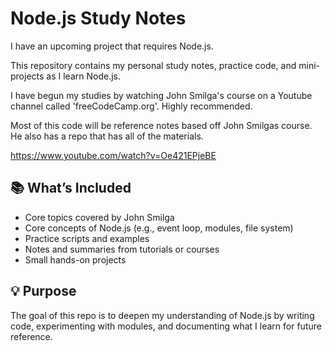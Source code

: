 # Node.js Study Notes

I have an upcoming project that requires Node.js.

This repository contains my personal study notes, practice code, and mini-projects as I learn Node.js.

I have begun my studies by watching John Smilga's course on a Youtube channel called 'freeCodeCamp.org'. Highly recommended.

Most of this code will be reference notes based off John Smilgas course. He also has a repo that has all of the materials.

https://www.youtube.com/watch?v=Oe421EPjeBE

## 📚 What’s Included

- Core topics covered by John Smilga
- Core concepts of Node.js (e.g., event loop, modules, file system)
- Practice scripts and examples
- Notes and summaries from tutorials or courses
- Small hands-on projects

## 💡 Purpose

The goal of this repo is to deepen my understanding of Node.js by writing code, experimenting with modules, and documenting what I learn for future reference. 